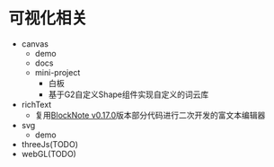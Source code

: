 # 可视化相关

- canvas
  - demo
  - docs
  - mini-project
    - 白板
    - 基于G2自定义Shape组件实现自定义的词云库
- richText
  - 复用[BlockNote v0.17.0](https://github.com/TypeCellOS/BlockNote)版本部分代码进行二次开发的富文本编辑器
- svg
  - demo
- threeJs(TODO)
- webGL(TODO)

